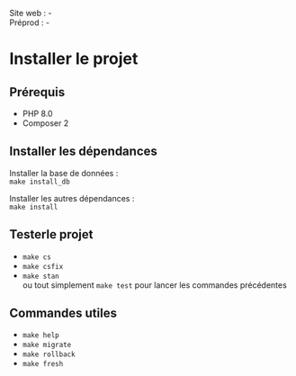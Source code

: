 Site web : -  
Préprod : -  

# Installer le projet
## Prérequis
- PHP 8.0
- Composer 2

## Installer les dépendances
Installer la base de données :  
`make install_db`  

Installer les autres dépendances :  
`make install`

## Testerle projet
- `make cs`
- `make csfix`
- `make stan`  
ou tout simplement `make test` pour lancer les commandes précédentes

## Commandes utiles
- `make help`
- `make migrate`
- `make rollback`
- `make fresh` 
